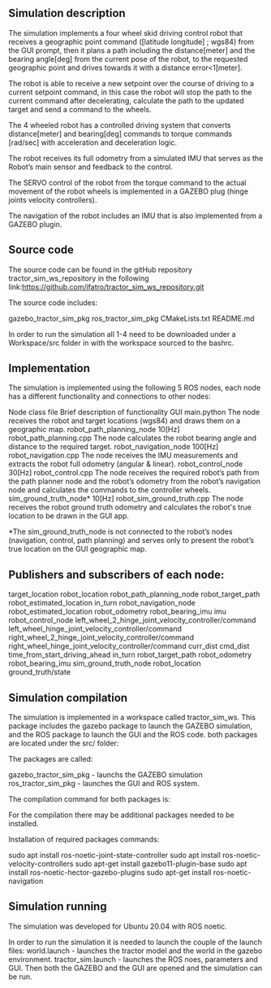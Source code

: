 Simulation description
----------------------------------------

The simulation implements a four wheel skid driving control robot that receives a geographic point command ([latitude longitude] ; wgs84) from the GUI prompt, then it plans a path including the distance[meter] and the bearing angle[deg] from the current pose of the robot, to the requested geographic point and drives towards it with a distance error<1[meter].

The robot is able to receive a new setpoint over the course of driving to a current setpoint command, in this case the robot will stop the path to the current command after decelerating, calculate the path to the updated target and send a command to the wheels.

The 4 wheeled robot has a controlled driving system that converts distance[meter] and bearing[deg] commands to torque commands [rad/sec] with acceleration and deceleration logic.

The robot receives its full odometry from a simulated IMU that serves as the Robot’s main sensor and feedback to the control.

The SERVO control of the robot from the torque command to the actual movement of the robot wheels is implemented in a  GAZEBO plug (hinge joints velocity controllers). 

The navigation of the robot includes an IMU that is also implemented from a GAZEBO plugin.

   

Source code 
----------------------------------------
The source code can be found in the gitHub repository tractor_sim_ws_repository in the following link:https://github.com/ifatro/tractor_sim_ws_repository.git

The source code includes:

gazebo_tractor_sim_pkg 
ros_tractor_sim_pkg
CMakeLists.txt
README.md

In order to run the simulation all 1-4 need to be downloaded under a Workspace/src folder in with the workspace sourced to the bashrc.


Implementation
----------------------------------------
The simulation is implemented using the following 5 ROS nodes, each node has a different functionality and connections to other nodes:

Node
class file
Brief description of functionality
GUI
main.python
The node receives the robot and target locations (wgs84) and draws them on a geographic map.
robot_path_planning_node
10[Hz]
robot_path_planning.cpp
The node calculates the robot bearing angle and distance to the required target.
robot_navigation_node
100[Hz]
robot_navigation.cpp
The node receives the IMU measurements and extracts the robot full odometry (angular & linear).
robot_control_node
30[Hz]
robot_control.cpp
The node receives the required robot’s path from the path planner node and the robot’s odometry from the robot’s navigation node and calculates the commands to the controller wheels.  
sim_ground_truth_node*
10[Hz]
robot_sim_ground_truth.cpp
The node receives the robot ground truth odometry and calculates the robot's true location to be drawn in the GUI app.


*The sim_ground_truth_node is not connected to the robot’s nodes (navigation, control, path planning) and serves only to present the robot’s true location on the GUI geographic map.


Publishers and subscribers of each node:
----------------------------------------
target_location
robot_location
robot_path_planning_node
robot_target_path
robot_estimated_location
in_turn
robot_navigation_node
robot_estimated_location
robot_odometry
robot_bearing_imu
imu
robot_control_node
left_wheel_2_hinge_joint_velocity_controller/command
left_wheel_hinge_joint_velocity_controller/command
right_wheel_2_hinge_joint_velocity_controller/command
right_wheel_hinge_joint_velocity_controller/command
curr_dist
cmd_dist
time_from_start_driving_ahead
in_turn
robot_target_path
robot_odometry
robot_bearing_imu
sim_ground_truth_node
robot_location
ground_truth/state

Simulation compilation
----------------------------------------
The simulation is implemented in a workspace called tractor_sim_ws.
This package includes the gazebo package to launch the GAZEBO simulation, and the ROS package to launch the GUI and the ROS code. both packages are located  under the src/ folder:

The packages are called:

gazebo_tractor_sim_pkg - launchs the GAZEBO simulation
ros_tractor_sim_pkg - launches the GUI and ROS system.

The compilation command for both packages is:
 


For the compilation there may be additional packages needed to be installed.

Installation of required packages commands:

  sudo apt install ros-noetic-joint-state-controller
  sudo apt install ros-noetic-velocity-controllers
  sudo apt-get install gazebo11-plugin-base
  sudo apt install ros-noetic-hector-gazebo-plugins
  sudo apt-get install ros-noetic-navigation



Simulation running
----------------------------------------

The simulation was developed for Ubuntu 20.04  with ROS noetic.

In order to run the simulation it is needed to launch the couple of  the launch files:
world.launch - launches the tractor model and the world in the gazebo environment.
tractor_sim.launch - launches the ROS noes, parameters and GUI.
Then both the GAZEBO and the GUI are opened and the simulation can be run.





